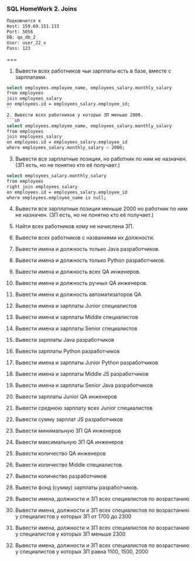 ﻿### SQL HomeWork 2. Joins
```sh
Подключится к 
Host: 159.69.151.133
Port: 5056
DB: qa_db_2
User: user_22_x
Pass: 123
```
===
1. Вывести всех работников чьи зарплаты есть в базе, вместе с зарплатами.
```sh
select employees.employee_name, employees_salary.monthly_salary 
from employees
join employees_salary
on employees.id = employees_salary.employee_id;
``
2. Вывести всех работников у которых ЗП меньше 2000.
```sh
select employees.employee_name, employees_salary.monthly_salary 
from employees
join employees_salary
on employees.id = employees_salary.employee_id 
where employees_salary.monthly_salary < 2000;
```
3. Вывести все зарплатные позиции, но работник по ним не назначен. (ЗП есть, но не понятно кто её получает.)
```sh
select employees_salary.monthly_salary 
from employees
right join employees_salary
on employees.id = employees_salary.employee_id
where employees.employee_name is null;
```
4. Вывести все зарплатные позиции  меньше 2000 но работник по ним не назначен. (ЗП есть, но не понятно кто её получает.)

5. Найти всех работников кому не начислена ЗП.

6. Вывести всех работников с названиями их должности.

7. Вывести имена и должность только Java разработчиков.

8. Вывести имена и должность только Python разработчиков.

9. Вывести имена и должность всех QA инженеров.

10. Вывести имена и должность ручных QA инженеров.

11. Вывести имена и должность автоматизаторов QA

12. Вывести имена и зарплаты Junior специалистов

13. Вывести имена и зарплаты Middle специалистов

14. Вывести имена и зарплаты Senior специалистов

15. Вывести зарплаты Java разработчиков

16. Вывести зарплаты Python разработчиков

17. Вывести имена и зарплаты Junior Python разработчиков

18. Вывести имена и зарплаты Middle JS разработчиков

19. Вывести имена и зарплаты Senior Java разработчиков

20. Вывести зарплаты Junior QA инженеров

21. Вывести среднюю зарплату всех Junior специалистов

22. Вывести сумму зарплат JS разработчиков

23. Вывести минимальную ЗП QA инженеров

24. Вывести максимальную ЗП QA инженеров

25. Вывести количество QA инженеров

26. Вывести количество Middle специалистов.

27. Вывести количество разработчиков

28. Вывести фонд (сумму) зарплаты разработчиков.

29. Вывести имена, должности и ЗП всех специалистов по возрастанию

30. Вывести имена, должности и ЗП всех специалистов по возрастанию у специалистов у которых ЗП от 1700 до 2300

31. Вывести имена, должности и ЗП всех специалистов по возрастанию у специалистов у которых ЗП меньше 2300

32. Вывести имена, должности и ЗП всех специалистов по возрастанию у специалистов у которых ЗП равна 1100, 1500, 2000
